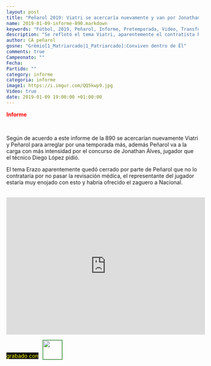 ```yaml
---
layout: post
title: "Peñarol 2019: Viatri se acercaría nuevamente y van por Jonathan Álves"
name: 2019-01-09-informe-890.markdown
keywords: "Fútbol, 2019, Peñarol, Informe, Pretemporada, Video, Transferencias, Altas y Bajas"
description: "Se reflotó el tema Viatri, aparentemente el contratista bajaría sus pretenciones de la compra del 50% de la ficha, además se acercan por la contratación de Jonathan Álves"
author: CA peñarol
gosne: "Grêmio[1_Matriarcado|1_Patriarcado]:Conviven dentro de Êl"
comments: true
Campeonato: ""
Fecha:
Partido: ""
category: informe
categoria: informe
image1: https://i.imgur.com/QQ5kwp9.jpg
Video: true
date: 2019-01-09 19:00:00 +01:00:00
---
```

<!---https://i.imgur.com/6AhlLin.png
Campeonato: <span>{{ page.Campeonato }}</span><br>
Fecha: <span>{{ page.Fecha }}</span><br>
Encuentro: <span>{{ page.Partido }}</span><br>-->
<span style="color:red;font-weight:bold;">Informe</span>

<br>

Según de acuerdo a este informe de la 890 se acercarían nuevamente Viatri y Peñarol para arreglar por una temporada más, además Peñarol va a la carga con más intensidad por el concurso de Jonathan Álves, jugador que el técnico Diego López pidió.

El tema Erazo aparentemente quedó cerrado por parte de Peñarol que no lo contrataría por no pasar la revisación médica, el representante del jugador estaría muy enojado con esto y habría ofrecido el zaguero a Nacional.

<br>

<iframe width="521" height="360" src="https://www.youtube.com/embed/SaoSdTfrdqw" frameborder="0" allow="accelerometer; autoplay; encrypted-media; gyroscope; picture-in-picture" allowfullscreen></iframe>

<span style="color:yellow;background:black;margin-top:0px;">grabado con</span> <a href="http://ffmpeg.org"><img src="{{ site.url }}/images/ffmpeg.png" width="50px" style="border:1px solid green;vertical-align: sub;margin-left:7px;"></a>
